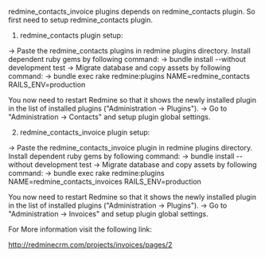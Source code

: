 redmine_contacts_invoice plugins depends on redmine_contacts plugin. So first need to setup redmine_contacts plugin.

1. redmine_contacts plugin setup:

-> Paste the redmine_contacts plugins in redmine plugins directory.
   Install dependent ruby gems by following command:
-> bundle install --without development test
-> Migrate database and copy assets by following command:
-> bundle exec rake redmine:plugins NAME=redmine_contacts RAILS_ENV=production

You now need to restart Redmine so that it shows the newly installed plugin in the list of installed plugins ("Administration -> Plugins").
-> Go to "Administration -> Contacts" and setup plugin global settings.


2. redmine_contacts_invoice plugin setup:

-> Paste the redmine_contacts_invoice plugin in redmine plugins directory.
   Install dependent ruby gems by following command:
-> bundle install --without development test
-> Migrate database and copy assets by following command:
-> bundle exec rake redmine:plugins NAME=redmine_contacts_invoices RAILS_ENV=production

You now need to restart Redmine so that it shows the newly installed plugin in the list of installed plugins ("Administration -> Plugins").
-> Go to "Administration -> Invoices" and setup plugin global settings.

For More information visit the following link:

http://redminecrm.com/projects/invoices/pages/2
